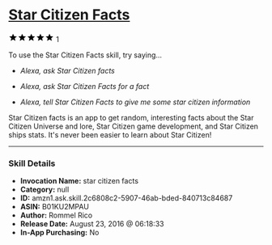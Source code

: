 # [Star Citizen Facts](http://alexa.amazon.com/#skills/amzn1.ask.skill.2c6808c2-5907-46ab-bded-840713c84687)
![5 stars](../../images/ic_star_black_18dp_1x.png)![5 stars](../../images/ic_star_black_18dp_1x.png)![5 stars](../../images/ic_star_black_18dp_1x.png)![5 stars](../../images/ic_star_black_18dp_1x.png)![5 stars](../../images/ic_star_black_18dp_1x.png) 1

To use the Star Citizen Facts skill, try saying...

* *Alexa, ask Star Citizen facts*

* *Alexa, ask Star Citizen Facts for a fact*

* *Alexa, tell Star Citizen Facts to give me some star citizen information*

Star Citizen facts is an app to get random, interesting facts about the Star Citizen Universe and lore, Star Citizen game development, and Star Citizen ships stats. It's never been easier to learn about Star Citizen!

***

### Skill Details

* **Invocation Name:** star citizen facts
* **Category:** null
* **ID:** amzn1.ask.skill.2c6808c2-5907-46ab-bded-840713c84687
* **ASIN:** B01KU2MPAU
* **Author:** Rommel Rico
* **Release Date:** August 23, 2016 @ 06:18:33
* **In-App Purchasing:** No
